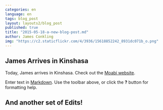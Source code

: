 ```yaml
---
categories: en
language: en
tags: blog_post
layout: layouts2/blog_post
published: true
title: "2015-05-18-a-new-blog-post.md"
author: James Conkling
img: "https://c2.staticflickr.com/4/3936/15618852242_8931dc071b_o.png"
---
```



## James Arrives in Kinshasa

Today, James arrives in Kinshasa.  Check out the [Moabi website](http://rdc.moabi.org).

Enter text in [Markdown](http://daringfireball.net/projects/markdown/). Use the toolbar above, or click the **?** button for formatting help.

## And another set of Edits!
